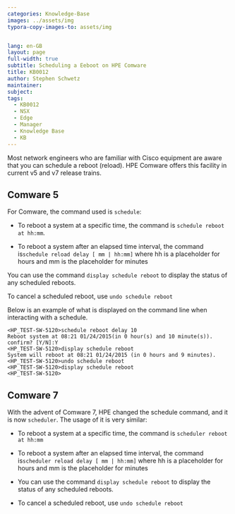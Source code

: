 ```yaml
---
categories: Knowledge-Base
images: ../assets/img
typora-copy-images-to: assets/img


lang: en-GB
layout: page
full-width: true
subtitle: Scheduling a Eeboot on HPE Comware
title: KB0012
author: Stephen Schwetz
maintainer: 
subject: 
tags: 
  - KB0012
  - NSX
  - Edge
  - Manager
  - Knowledge Base
  - KB
---
```




Most network engineers who are familiar with Cisco equipment are aware that you can schedule a reboot (reload). HPE Comware offers this facility in current v5 and v7 release trains.

## Comware 5

For Comware, the command used is `schedule`:

* To reboot a system at a specific time, the command is `schedule reboot at hh:mm`.

* To reboot a system after an elapsed time interval, the command  is`schedule reload delay [ mm | hh:mm]` where hh is a placeholder for hours and mm is the placeholder for minutes

You can use the command `display schedule reboot` to display the status of any scheduled reboots.

To cancel a scheduled reboot, use `undo schedule reboot`

Below is an example of what is displayed on the command line when interacting with a schedule.

``` 
<HP_TEST-SW-5120>schedule reboot delay 10
Reboot system at 08:21 01/24/2015(in 0 hour(s) and 10 minute(s)). confirm? [Y/N]:Y
<HP_TEST-SW-5120>display schedule reboot
System will reboot at 08:21 01/24/2015 (in 0 hours and 9 minutes).
<HP_TEST-SW-5120>undo schedule reboot
<HP_TEST-SW-5120>display schedule reboot
<HP_TEST-SW-5120>
```

## Comware 7

With the advent of Comware 7, HPE changed the schedule command, and it is now `scheduler`. The usage of it is very similar:

* To reboot a system at a specific time, the command is `scheduler reboot at hh:mm`

* To reboot a system after an elapsed time interval, the command  is`scheduler reload delay [ mm | hh:mm]` where hh is a placeholder for hours and mm is the placeholder for minutes

* You can use the command `display schedule reboot` to display the status of any scheduled reboots.

* To cancel a scheduled reboot, use `undo schedule reboot`